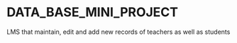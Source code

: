 # DATA_BASE_MINI_PROJECT
LMS that maintain, edit and add new records of teachers as well as students
